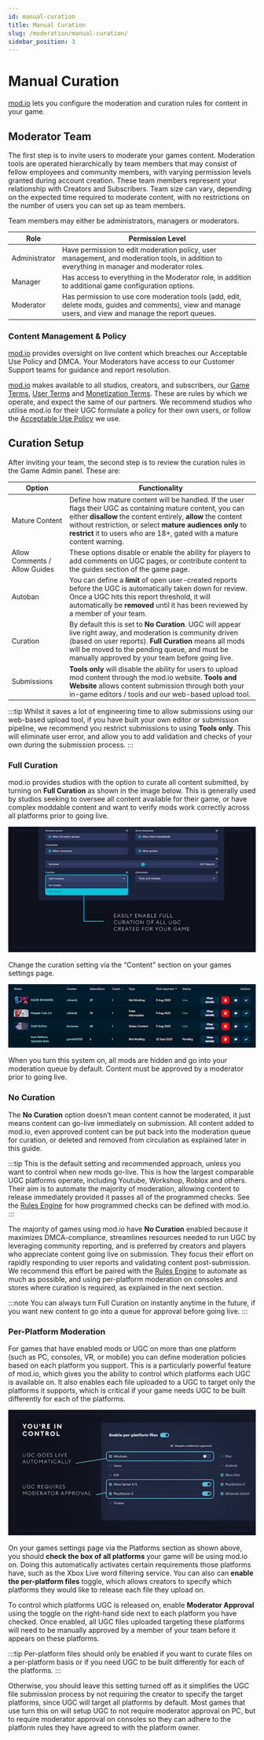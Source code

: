 ```yaml
---
id: manual-curation
title: Manual Curation
slug: /moderation/manual-curation/
sidebar_position: 3
---
```



# Manual Curation


[mod.io](https://mod.io/) lets you configure the moderation and curation rules for content in your game.


## Moderator Team


The first step is to invite users to moderate your games content. Moderation tools are operated hierarchically by team members that may consist of fellow employees and community members, with varying permission levels granted during account creation. These team members represent your relationship with Creators and Subscribers. Team size can vary, depending on the expected time required to moderate content, with no restrictions on the number of users you can set up as team members.

Team members may either be administrators, managers or moderators. 




|Role      | Permission Level                                       |
| ------------- |------------------------------------------------|
|Administrator        | Have permission to edit moderation policy, user management, and moderation tools, in addition to everything in manager and moderator roles.  |
|Manager  | Has access to everything in the Moderator role, in addition to additional game configuration options.  |
|Moderator     | Has permission to use core moderation tools (add, edit, delete mods, guides and comments), view and manage users, and view and manage the report queues.  |




### Content Management & Policy


[mod.io](https://mod.io/) provides oversight on live content which breaches our Acceptable Use Policy and DMCA. Your Moderators have access to our Customer Support teams for guidance and report resolution.


[mod.io](https://mod.io/) makes available to all studios, creators, and subscribers, our [Game Terms](https://mod.io/gameterms), [User Terms](https://mod.io/terms) and [Monetization Terms](https://mod.io/monetisationterms). These are rules by which we operate, and expect the same of our partners. We recommend studios who utilise mod.io for their UGC formulate a policy for their own users, or follow the [Acceptable Use Policy](https://mod.io/aup) we use.


## Curation Setup


After inviting your team, the second step is to review the curation rules in the Game Admin panel. These are:


|Option       | Functionality                                        |
| ------------- |------------------------------------------------|
|Mature Content        | Define how mature content will be handled. If the user flags their UGC as containing mature content, you can either **disallow** the content entirely, **allow** the content without restriction, or select **mature audiences only** to **restrict** it to users who are 18+, gated with a mature content warning.  |
|Allow Comments / Allow Guides  | These options disable or enable the ability for players to add comments on UGC pages, or contribute content to the guides section of the game page.  |
|Autoban     | You can define a **limit** of open user-created reports before the UGC is automatically taken down for review. Once a UGC hits this report threshold, it will automatically be **removed** until it has been reviewed by a member of your team.  |
|Curation | By default this is set to **No Curation**. UGC will appear live right away, and moderation is community driven (based on user reports). **Full Curation** means all mods will be moved to the pending queue, and must be manually approved by your team before going live.  |
|Submissions  | **Tools only** will disable the ability for users to upload mod content through the mod.io website. **Tools and Website** allows content submission through both your in-game editors / tools and our web-based upload tool. |

:::tip
Whilst it saves a lot of engineering time to allow submissions using our web-based upload tool, if you have built your own editor or submission pipeline, we recommend you restrict submissions to using **Tools only**. This will eliminate user error, and allow you to add validation and checks of your own during the submission process.
:::

### Full Curation
mod.io provides studios with the option to curate all content submitted, by turning on **Full Curation** as shown in the image below. This is generally used by studios seeking to oversee all content available for their game, or have complex moddable content and want to verify mods work correctly across all platforms prior to going live.


![Curation settings](images/curation-settings.png)

Change the curation setting via the “Content” section on your games settings page.

![Moderation queue](images/moderation-queue.png)

When you turn this system on, all mods are hidden and go into your moderation queue by default. Content must be approved by a moderator prior to going live.


### No Curation


The **No Curation** option doesn’t mean content cannot be moderated, it just means content can go-live immediately on submission. All content added to mod.io, even approved content can be put back into the moderation queue for curation, or deleted and removed from circulation as explained later in this guide.

:::tip
This is the default setting and recommended approach, unless you want to control when new mods go-live. This is how the largest comparable UGC platforms operate, including Youtube, Workshop, Roblox and others. Their aim is to automate the majority of moderation, allowing content to release immediately provided it passes all of the programmed checks. See the [Rules Engine](/rules-engine) for how programmed checks can be defined with mod.io.
:::

The majority of games using mod.io have **No Curation** enabled because it maximizes DMCA-compliance, streamlines resources needed to run UGC by leveraging community reporting, and is preferred by creators and players who appreciate content going live on submission. They focus their effort on rapidly responding to user reports and validating content post-submission. We recommend this effort be paired with the [Rules Engine](/rules-engine) to automate as much as possible, and using per-platform moderation on consoles and stores where curation is required, as explained in the next section.


:::note
You can always turn Full Curation on instantly anytime in the future, if you want new content to go into a queue for approval before going live.
:::


### Per-Platform Moderation


For games that have enabled mods or UGC on more than one platform (such as PC, consoles, VR, or mobile) you can define moderation policies based on each platform you support. This is a particularly powerful feature of mod.io, which gives you the ability to control which platforms each UGC is available on. It also enables each file uploaded to a UGC to target only the platforms it supports, which is critical if your game needs UGC to be built differently for each of the platforms.

![Platform moderation](images/platform-moderation.png)

On your games settings page via the Platforms section as shown above, you should **check the box of all platforms** your game will be using mod.io on. Doing this automatically activates certain requirements those platforms have, such as the Xbox Live word filtering service. You can also can **enable the per-platform files** toggle, which allows creators to specify which platforms they would like to release each file they upload on. 

To control which platforms UGC is released on, enable **Moderator Approval** using the toggle on the right-hand side next to each platform you have checked. Once enabled, all UGC files uploaded targeting these platforms will need to be manually approved by a member of your team before it appears on these platforms.


:::tip
Per-platform files should only be enabled if you want to curate files on a per-platform basis or if you need UGC to be built differently for each of the platforms.
:::

Otherwise, you should leave this setting turned off as it simplifies the UGC file submission process by not requiring the creator to specify the target platforms, since UGC will target all platforms by default. Most games that use turn this on will setup UGC to not require moderator approval on PC, but to require moderator approval on consoles so they can adhere to the platform rules they have agreed to with the platform owner.
